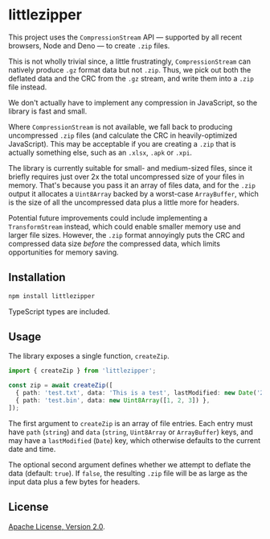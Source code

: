 # littlezipper

This project uses the `CompressionStream` API — supported by all recent browsers, Node and Deno — to create `.zip` files.

This is not wholly trivial since, a little frustratingly, `CompressionStream` can natively produce `.gz` format data but not `.zip`. Thus, we pick out both the deflated data and the CRC from the `.gz` stream, and write them into a `.zip` file instead.

We don't actually have to implement any compression in JavaScript, so the library is fast and small.

Where `CompressionStream` is not available, we fall back to producing uncompressed `.zip` files (and calculate the CRC in heavily-optimized JavaScript). This may be acceptable if you are creating a `.zip` that is actually something else, such as an `.xlsx`, `.apk` or `.xpi`.

The library is currently suitable for small- and medium-sized files, since it briefly requires just over 2x the total uncompressed size of your files in memory. That's because you pass it an array of files data, and for the `.zip` output it allocates a `Uint8Array` backed by a worst-case `ArrayBuffer`, which is the size of all the uncompressed data plus a little more for headers.

Potential future improvements could include implementing a `TransformStream` instead, which could enable smaller memory use and larger file sizes. However, the `.zip` format annoyingly puts the CRC and compressed data size _before_ the compressed data, which limits opportunities for memory saving.

## Installation

```bash
npm install littlezipper
```

TypeScript types are included.

## Usage

The library exposes a single function, `createZip`.

```typescript
import { createZip } from 'littlezipper'; 

const zip = await createZip([
  { path: 'test.txt', data: 'This is a test', lastModified: new Date('2020-01-01T00:00:00') },
  { path: 'test.bin', data: new Uint8Array([1, 2, 3]) },
]);
```

The first argument to `createZip` is an array of file entries. Each entry must have `path` (`string`) and `data` (`string`, `Uint8Array` or `ArrayBuffer`) keys, and may have a `lastModified` (`Date`) key, which otherwise defaults to the current date and time.

The optional second argument defines whether we attempt to deflate the data (default: `true`). If `false`, the resulting `.zip` file will be as large as the input data plus a few bytes for headers.

## License

[Apache License, Version 2.0](LICENSE).
